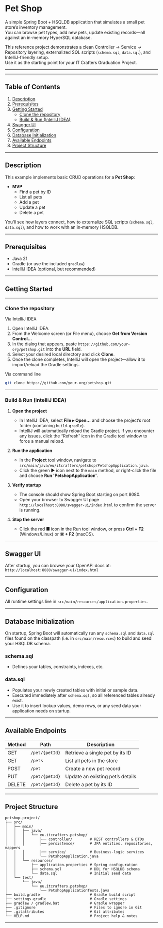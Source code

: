 # Pet Shop

A simple Spring Boot + HSQLDB application that simulates a small pet store’s inventory management.  
You can browse pet types, add new pets, update existing records—all against an in-memory HyperSQL database.

This reference project demonstrates a clean Controller → Service → Repository layering, externalized SQL scripts (`schema.sql`, `data.sql`), and IntelliJ-friendly setup.  
Use it as the starting point for your IT Crafters Graduation Project.

---

---

## Table of Contents

1. [Description](#description)
2. [Prerequisites](#prerequisites)
3. [Getting Started](#getting-started)
    - [Clone the repository](#clone-the-repository)
    - [Build & Run (IntelliJ IDEA)](#build--run-intellij-idea)
4. [Swagger UI](#swagger-ui)
5. [Configuration](#configuration)
6. [Database Initialization](#database-initialization)
7. [Available Endpoints](#available-endpoints)
8. [Project Structure](#project-structure)

---

## Description

This example implements basic CRUD operations for a **Pet Shop**:

- **MVP**
    - Find a pet by ID
    - List all pets
    - Add a pet
    - Update a pet
    - Delete a pet

You’ll see how layers connect, how to externalize SQL scripts (`schema.sql`, `data.sql`), and how to work with an in-memory HSQLDB.

---

## Prerequisites

- Java 21
- Gradle (or use the included `gradlew`)
- IntelliJ IDEA (optional, but recommended)

---

## Getting Started

---

### Clone the repository

Via IntelliJ IDEA

1. Open IntelliJ IDEA.
2. From the Welcome screen (or File menu), choose **Get from Version Control…**
3. In the dialog that appears, paste `https://github.com/your-org/petshop.git` into the **URL** field.
4. Select your desired local directory and click **Clone**.
5. Once the clone completes, IntelliJ will open the project—allow it to import/reload the Gradle settings.

Via command line
```bash
git clone https://github.com/your-org/petshop.git
```

---

### Build & Run (IntelliJ IDEA)

1. **Open the project**
    - In IntelliJ IDEA, select **File ▸ Open…** and choose the project’s root folder (containing `build.gradle`).
    - IntelliJ will automatically reload the Gradle project. If you encounter any issues, click the “Refresh” icon in the Gradle tool window to force a manual reload.

2. **Run the application**
    - In the **Project** tool window, navigate to `src/main/java/eu/itcrafters/petshop/PetshopApplication.java`.
    - Click the green ▶︎ icon next to the `main` method, or right-click the file and choose **Run 'PetshopApplication'**.

3. **Verify startup**
    - The console should show Spring Boot starting on port 8080.
    - Open your browser to Swagger UI page `http://localhost:8080/swagger-ui/index.html` to confirm the server is running.

4. **Stop the server**
    - Click the red ■ icon in the Run tool window, or press **Ctrl + F2** (Windows/Linux) or **⌘ + F2** (macOS).

---

## Swagger UI

After startup, you can browse your OpenAPI docs at: `http://localhost:8080/swagger-ui/index.html`

---
## Configuration

All runtime settings live in `src/main/resources/application.properties`.

---

## Database Initialization

On startup, Spring Boot will automatically run any `schema.sql` and `data.sql` files found on the classpath (i.e. in `src/main/resources`) to build and seed your HSQLDB schema.

### schema.sql

- Defines your tables, constraints, indexes, etc.

### data.sql

- Populates your newly created tables with initial or sample data.
- Executed immediately after `schema.sql`, so all referenced tables already exist.
- Use it to insert lookup values, demo rows, or any seed data your application needs on startup.

---

## Available Endpoints

| Method | Path               | Description                              |
| ------ | ------------------ | ---------------------------------------- |
| GET    | `/pet/{petId}`     | Retrieve a single pet by its ID          |
| GET    | `/pets`            | List all pets in the store               |
| POST   | `/pet`             | Create a new pet record                  |
| PUT    | `/pet/{petId}`     | Update an existing pet’s details         |
| DELETE | `/pet/{petId}`     | Delete a pet by its ID                   |

---

## Project Structure

```plaintext
petshop-project/
├── src/
│   ├── main/
│   │   ├── java/
│   │   │   └── eu.itcrafters.petshop/
│   │   │       ├── controller/        # REST controllers & DTOs
│   │   │       ├── persistence/       # JPA entities, repositories, mappers
│   │   │       ├── service/           # Business-logic services
│   │   │       └── PetshopApplication.java
│   │   └── resources/
│   │       ├── application.properties # Spring configuration
│   │       ├── schema.sql             # DDL for HSQLDB schema
│   │       └── data.sql               # Initial seed data
│   └── test/
│       └── java/
│           └── eu.itcrafters.petshop/
│               └── PetshopApplicationTests.java
├── build.gradle                       # Gradle build script
├── settings.gradle                    # Gradle settings
├── gradlew / gradlew.bat              # Gradle wrapper
├── .gitignore                         # Files to ignore in Git
├── .gitattributes                     # Git attributes
└── HELP.md                            # Project help & notes
```

---
